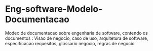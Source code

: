 # Eng-software-Modelo-Documentacao
Modeo de documentacao sobre engenharia de software, contendo os documentos : Visao de negocio, caso de uso, arquitetura de software, especificacao requesitos, glossario negocio, regras de negocio
